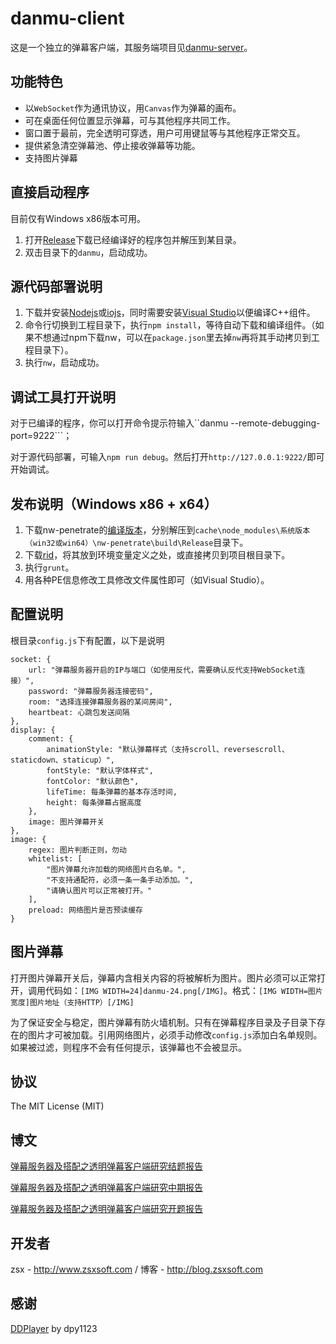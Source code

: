 danmu-client
==========

这是一个独立的弹幕客户端，其服务端项目见[danmu-server](https://github.com/zsxsoft/danmu-server)。

## 功能特色
- 以``WebSocket``作为通讯协议，用``Canvas``作为弹幕的画布。
- 可在桌面任何位置显示弹幕，可与其他程序共同工作。
- 窗口置于最前，完全透明可穿透，用户可用键鼠等与其他程序正常交互。
- 提供紧急清空弹幕池、停止接收弹幕等功能。 
- 支持图片弹幕

## 直接启动程序

目前仅有Windows x86版本可用。

1. 打开[Release](https://github.com/zsxsoft/danmu-client/releases)下载已经编译好的程序包并解压到某目录。
2. 双击目录下的``danmu``，启动成功。

## 源代码部署说明

1. 下载并安装[Nodejs](https://nodejs.org)或[iojs](https://iojs.org/cn)，同时需要安装[Visual Studio](https://www.visualstudio.com/en-us/products/visual-studio-express-vs.aspx)以便编译C++组件。
2. 命令行切换到工程目录下，执行``npm install``，等待自动下载和编译组件。（如果不想通过npm下载nw，可以在``package.json``里去掉``nw``再将其手动拷贝到工程目录下）。
3. 执行``nw``，启动成功。

## 调试工具打开说明

对于已编译的程序，你可以打开命令提示符输入``danmu --remote-debugging-port=9222```；

对于源代码部署，可输入``npm run debug``。然后打开``http://127.0.0.1:9222/``即可开始调试。

## 发布说明（Windows x86 + x64）

1. 下载nw-penetrate的[编译版本](https://github.com/zsxsoft/nw-penetrate/releases/)，分别解压到``cache\node_modules\系统版本（win32或win64）\nw-penetrate\build\Release``目录下。
2. 下载[rid](https://github.com/ironSource/rename-import-dll)，将其放到环境变量定义之处，或直接拷贝到项目根目录下。
3. 执行``grunt``。
4. 用各种PE信息修改工具修改文件属性即可（如Visual Studio）。

## 配置说明
根目录``config.js``下有配置，以下是说明

    socket: {
        url: "弹幕服务器开启的IP与端口（如使用反代，需要确认反代支持WebSocket连接）",
        password: "弹幕服务器连接密码",
        room: "选择连接弹幕服务器的某间房间",
        heartbeat: 心跳包发送间隔
    },
    display: {
        comment: {
            animationStyle: "默认弹幕样式（支持scroll、reversescroll、staticdown、staticup）",
            fontStyle: "默认字体样式",
            fontColor: "默认颜色",
            lifeTime: 每条弹幕的基本存活时间,
            height: 每条弹幕占据高度
        }, 
        image: 图片弹幕开关
    }, 
    image: {
        regex: 图片判断正则，勿动
        whitelist: [
            "图片弹幕允许加载的网络图片白名单。", 
            "不支持通配符，必须一条一条手动添加。", 
            "请确认图片可以正常被打开。"
        ], 
        preload: 网络图片是否预读缓存
    }

## 图片弹幕
打开图片弹幕开关后，弹幕内含相关内容的将被解析为图片。图片必须可以正常打开，调用代码如：``[IMG WIDTH=24]danmu-24.png[/IMG]``。格式：``[IMG WIDTH=图片宽度]图片地址（支持HTTP）[/IMG]``

为了保证安全与稳定，图片弹幕有防火墙机制。只有在弹幕程序目录及子目录下存在的图片才可被加载。引用网络图片，必须手动修改``config.js``添加白名单规则。如果被过滤，则程序不会有任何提示，该弹幕也不会被显示。

## 协议
The MIT License (MIT)


## 博文
[弹幕服务器及搭配之透明弹幕客户端研究结题报告](http://blog.zsxsoft.com/post/15)

[弹幕服务器及搭配之透明弹幕客户端研究中期报告](http://blog.zsxsoft.com/post/14)

[弹幕服务器及搭配之透明弹幕客户端研究开题报告](http://blog.zsxsoft.com/post/13)

## 开发者
zsx - http://www.zsxsoft.com / 博客 - http://blog.zsxsoft.com

## 感谢
[DDPlayer](https://github.com/dpy1123/ddplayer) by dpy1123